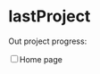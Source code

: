 # lastProject
<html>
    <body>
        <p>Out project progress:</p>
        <input type='checkbox'>Home page</input>
    </body>
</html>
